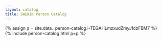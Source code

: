 ```yaml
---
layout: catalog
title: SWERIK Person Catalog
---
```

{% assign p = site.data._person-catalog.i-TEGAHLmzxudZmyJfcbFBM7 %}
{% include person-catalog.html p=p %}


